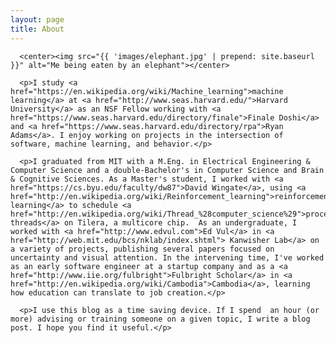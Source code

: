 ```yaml
---
layout: page
title: About
---
```


<div class="post">

      <center><img src="{{ 'images/elephant.jpg' | prepend: site.baseurl }}" alt="Me being eaten by an elephant"></center>

      <p>I study <a href="https://en.wikipedia.org/wiki/Machine_learning">machine learning</a> at <a href="http://www.seas.harvard.edu/">Harvard University</a> as an NSF Fellow working with <a href="https://www.seas.harvard.edu/directory/finale">Finale Doshi</a> and <a href="https://www.seas.harvard.edu/directory/rpa">Ryan Adams</a>. I enjoy working on projects in the intersection of software, machine learning, and behavior.</p>

      <p>I graduated from MIT with a M.Eng. in Electrical Engineering & Computer Science and a double-Bachelor's in Computer Science and Brain & Cognitive Sciences. As a Master's student, I worked with <a href="https://cs.byu.edu/faculty/dw87">David Wingate</a>, using <a href="http://en.wikipedia.org/wiki/Reinforcement_learning">reinforcement learning</a> to schedule <a href="http://en.wikipedia.org/wiki/Thread_%28computer_science%29">process threads</a> on Tilera, a multicore chip.  As an undergraduate, I worked with <a href="http://www.edvul.com">Ed Vul</a> in <a href="http://web.mit.edu/bcs/nklab/index.shtml"> Kanwisher Lab</a> on a variety of projects, publishing several papers focused on uncertainty and visual attention. In the intervening time, I've worked as an early software engineer at a startup company and as a <a href="http://www.iie.org/fulbright">Fulbright Scholar</a> in <a href="http://en.wikipedia.org/wiki/Cambodia">Cambodia</a>, learning how education can translate to job creation.</p>
      
      <p>I use this blog as a time saving device. If I spend  an hour (or more) advising or training someone on a given topic, I write a blog post. I hope you find it useful.</p>

</div>

